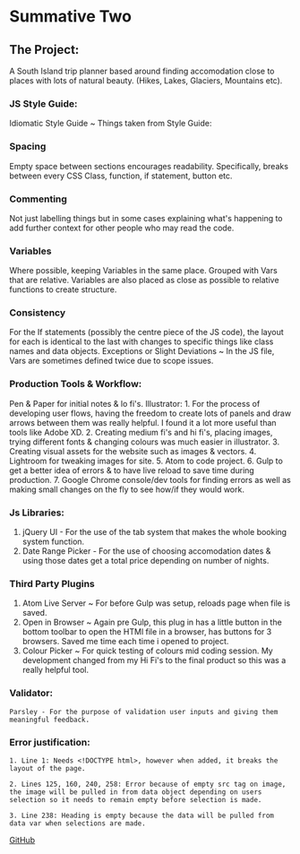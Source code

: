 # Summative Two

## The Project:
A South Island trip planner based around finding accomodation close to places with lots of natural beauty. (Hikes, Lakes, Glaciers, Mountains etc).

### JS Style Guide:
Idiomatic Style Guide ~ Things taken from Style Guide:

### Spacing
Empty space between sections encourages readability. Specifically, breaks between every CSS Class, function, if statement, button etc.

### Commenting
Not just labelling things but in some cases explaining what's happening to add further context for other people who may read the code.

### Variables
Where possible, keeping Variables in the same place. Grouped with Vars that are relative.
Variables are also placed as close as possible to relative functions to create structure.

### Consistency
For the If statements (possibly the centre piece of the JS code), the layout for each is identical to the last with changes to specific things like class names and data objects.
Exceptions or Slight Deviations ~ In the JS file, Vars are sometimes defined twice due to scope issues.

### Production Tools & Workflow:
  Pen & Paper for initial notes & lo fi's.
  Illustrator:
    1. For the process of developing user flows, having the freedom to create lots of panels and draw arrows between them was really helpful. I found it a lot more useful than tools like Adobe XD.
    2. Creating medium fi's and hi fi's, placing images, trying different fonts & changing colours was much easier in illustrator.
    3. Creating visual assets for the website such as images & vectors.
    4. Lightroom for tweaking images for site.
    5. Atom to code project.
    6. Gulp to get a better idea of errors & to have live reload to save time during production.
    7. Google Chrome console/dev tools for finding errors as well as making small changes on the fly to see how/if they would work.

### Js Libraries:
  1. jQuery UI - For the use of the tab system that makes the whole booking system function.
  2. Date Range Picker - For the use of choosing accomodation dates & using those dates get a total price depending on number of nights.


### Third Party Plugins
  1. Atom Live Server ~ For before Gulp was setup, reloads page when file is saved.
  2. Open in Browser ~ Again pre Gulp, this plug in has a little button in the bottom toolbar to open the HTMl file in a browser, has buttons for 3 browsers. Saved me time each time i opened to project.
  3. Colour Picker ~ For quick testing of colours mid coding session. My development changed from my Hi Fi's to the final product so this was a really helpful tool.

  ### Validator:
    Parsley - For the purpose of validation user inputs and giving them meaningful feedback.

  ### Error justification:
    1. Line 1: Needs <!DOCTYPE html>, however when added, it breaks the layout of the page.

    2. Lines 125, 160, 240, 258: Error because of empty src tag on image, the image will be pulled in from data object depending on users selection so it needs to remain empty before selection is made.

    3. Line 238: Heading is empty because the data will be pulled from data var when selections are made.

[GitHub](http://github.com/9nth/SummativeTwo)
